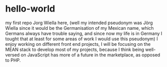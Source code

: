 # hello-world
my first repo
Jorg Wiella here, (well my intended pseudonym was Jörg Wiella since it would be the Germanisation of my Mexican name, which Germans always have trouble saying, and since now my life is in Germany I tought that at least for some areas of work I would use this pseudonym) I enjoy working on different front end projects, I will be focusing on the MEAN stack to develop most of my projects, because I think being well-versed on JavaScript has more of a future in the marketplace, as opposed to PHP.
